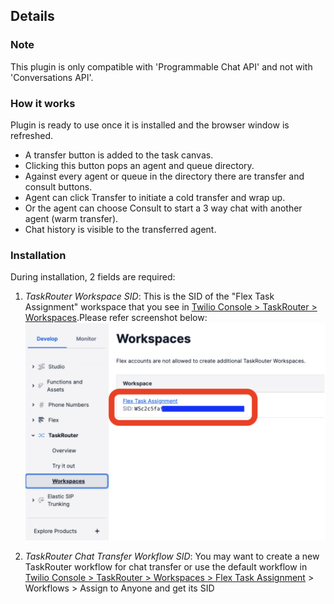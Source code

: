 ## Details

### Note
This plugin is only compatible with 'Programmable Chat API' and not with 'Conversations API'.

### How it works
Plugin is ready to use once it is installed and the browser window is refreshed.
- A transfer button is added to the task canvas.
- Clicking this button pops an agent and queue directory.
- Against every agent or queue in the directory there are transfer and consult buttons.
- Agent can click Transfer to initiate a cold transfer and wrap up.
- Or the agent can choose Consult to start a 3 way chat with another agent (warm transfer).
- Chat history is visible to the transferred agent.

### Installation
During installation, 2 fields are required:

 1. *TaskRouter Workspace SID*: This is the SID of the "Flex Task Assignment" workspace that you see in [Twilio Console > TaskRouter > Workspaces](https://console.stage.twilio.com/us1/develop/taskrouter/workspaces).Please refer screenshot below:
 ![Workspace Sid example](https://raw.githubusercontent.com/twilio/flex-plugin-library-chat-transfer/main/screenshots/workspace_sid_help.png)

 2. *TaskRouter Chat Transfer Workflow SID*: You may want to create a new TaskRouter workflow for chat transfer or use the default workflow in [Twilio Console > TaskRouter > Workspaces > Flex Task Assignment](https://console.stage.twilio.com/us1/develop/taskrouter/workspaces) > Workflows > Assign to Anyone and get its SID
